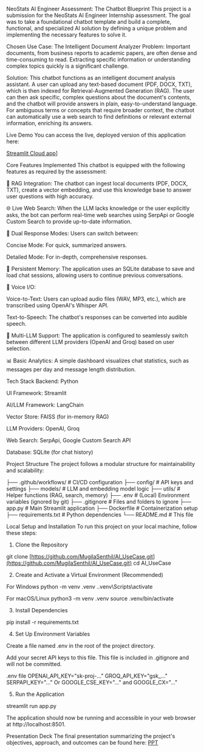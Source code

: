 NeoStats AI Engineer Assessment: The Chatbot Blueprint
This project is a submission for the NeoStats AI Engineer Internship assessment. The goal was to take a foundational chatbot template and build a complete, functional, and specialized AI solution by defining a unique problem and implementing the necessary features to solve it.

Chosen Use Case: The Intelligent Document Analyzer
Problem: Important documents, from business reports to academic papers, are often dense and time-consuming to read. Extracting specific information or understanding complex topics quickly is a significant challenge.

Solution: This chatbot functions as an intelligent document analysis assistant. A user can upload any text-based document (PDF, DOCX, TXT), which is then indexed for Retrieval-Augmented Generation (RAG). The user can then ask specific, complex questions about the document's contents, and the chatbot will provide answers in plain, easy-to-understand language. For ambiguous terms or concepts that require broader context, the chatbot can automatically use a web search to find definitions or relevant external information, enriching its answers.

Live Demo
You can access the live, deployed version of this application here:

[Streamlit Cloud app](https://neostats-chatbot.streamlit.app/)]

Core Features Implemented
This chatbot is equipped with the following features as required by the assessment:

📄 RAG Integration: The chatbot can ingest local documents (PDF, DOCX, TXT), create a vector embedding, and use this knowledge base to answer user questions with high accuracy.

🌐 Live Web Search: When the LLM lacks knowledge or the user explicitly asks, the bot can perform real-time web searches using SerpApi or Google Custom Search to provide up-to-date information.

💬 Dual Response Modes: Users can switch between:

Concise Mode: For quick, summarized answers.

Detailed Mode: For in-depth, comprehensive responses.

🧠 Persistent Memory: The application uses an SQLite database to save and load chat sessions, allowing users to continue previous conversations.

🎤 Voice I/O:

Voice-to-Text: Users can upload audio files (WAV, MP3, etc.), which are transcribed using OpenAI's Whisper API.

Text-to-Speech: The chatbot's responses can be converted into audible speech.

🤖 Multi-LLM Support: The application is configured to seamlessly switch between different LLM providers (OpenAI and Groq) based on user selection.

📊 Basic Analytics: A simple dashboard visualizes chat statistics, such as messages per day and message length distribution.

Tech Stack
Backend: Python

UI Framework: Streamlit

AI/LLM Framework: LangChain

Vector Store: FAISS (for in-memory RAG)

LLM Providers: OpenAI, Groq

Web Search: SerpApi, Google Custom Search API

Database: SQLite (for chat history)

Project Structure
The project follows a modular structure for maintainability and scalability:

├── .github/workflows/      # CI/CD configuration
├── config/                 # API keys and settings
├── models/                 # LLM and embedding model logic
├── utils/                  # Helper functions (RAG, search, memory)
├── .env                    # (Local) Environment variables (ignored by git)
├── .gitignore              # Files and folders to ignore
├── app.py                  # Main Streamlit application
├── Dockerfile              # Containerization setup
├── requirements.txt        # Python dependencies
└── README.md               # This file

Local Setup and Installation
To run this project on your local machine, follow these steps:

1. Clone the Repository

git clone [https://github.com/MugilaSenthil/AI_UseCase.git](https://github.com/MugilaSenthil/AI_UseCase.git)
cd AI_UseCase

2. Create and Activate a Virtual Environment (Recommended)

For Windows
python -m venv .venv
.\.venv\Scripts\activate

For macOS/Linux
python3 -m venv .venv
source .venv/bin/activate

3. Install Dependencies

pip install -r requirements.txt

4. Set Up Environment Variables

Create a file named .env in the root of the project directory.

Add your secret API keys to this file. This file is included in .gitignore and will not be committed.

.env file
OPENAI_API_KEY="sk-proj-..."
GROQ_API_KEY="gsk_..."
SERPAPI_KEY="..."
Or GOOGLE_CSE_KEY="..." and GOOGLE_CX="..."

5. Run the Application

streamlit run app.py

The application should now be running and accessible in your web browser at http://localhost:8501.

Presentation Deck
The final presentation summarizing the project's objectives, approach, and outcomes can be found here:
[PPT](https://www.canva.com/design/DAGymrHURmM/STP5E7S8NQ32kSzWRt2ZgQ/edit?utm_content=DAGymrHURmM&utm_campaign=designshare&utm_medium=link2&utm_source=sharebutton)

